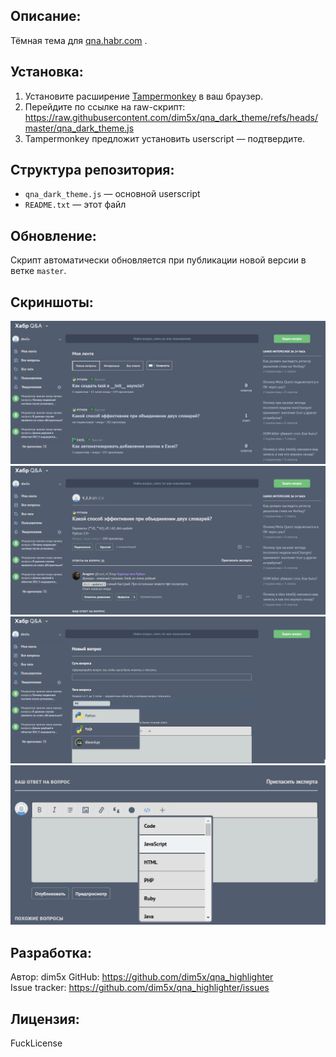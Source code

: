 Описание:
----------

Тёмная тема для [qna.habr.com](https://qna.habr.com) .

Установка:
----------

1. Установите расширение [Tampermonkey](https://www.tampermonkey.net/) в ваш браузер.
2. Перейдите по ссылке на raw-скрипт:  
   <https://raw.githubusercontent.com/dim5x/qna_dark_theme/refs/heads/master/qna_dark_theme.js>  
3. Tampermonkey предложит установить userscript — подтвердите.


Структура репозитория:
-----------------------

- `qna_dark_theme.js` — основной userscript
- `README.txt` — этот файл

Обновление:
-----------

Скрипт автоматически обновляется при публикации новой версии в ветке `master`.


Скриншоты:
-----------

![qna_dark_theme_1.png](screenshots%2Fqna_dark_theme_1.png)
![qna_dark_theme_2.png](screenshots%2Fqna_dark_theme_2.png)
![qna_dark_theme_3.png](screenshots%2Fqna_dark_theme_3.png)
![qna_dark_theme_4.png](screenshots%2Fqna_dark_theme_4.png)

Разработка:
-----------

Автор: dim5x
GitHub: <https://github.com/dim5x/qna_highlighter>  
Issue tracker: <https://github.com/dim5x/qna_highlighter/issues>

Лицензия:
---------

FuckLicense
